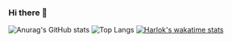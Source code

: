 ### Hi there 👋
![Anurag's GitHub stats](https://github-readme-stats.vercel.app/api?username=alihan0&show_icons=true&theme=transparent&hide=contribs)
![Top Langs](https://github-readme-stats.vercel.app/api/top-langs/?username=alihan0)
[![Harlok's wakatime stats](https://github-readme-stats.vercel.app/api/wakatime?username=alihan0)](https://github.com/anuraghazra/github-readme-stats)
<!--
**alihan0/alihan0** is a ✨ _special_ ✨ repository because its `README.md` (this file) appears on your GitHub profile.

Here are some ideas to get you started:

- 🔭 I’m currently working on ...
- 🌱 I’m currently learning ...
- 👯 I’m looking to collaborate on ...
- 🤔 I’m looking for help with ...
- 💬 Ask me about ...
- 📫 How to reach me: ...
- 😄 Pronouns: ...
- ⚡ Fun fact: ...
-->
